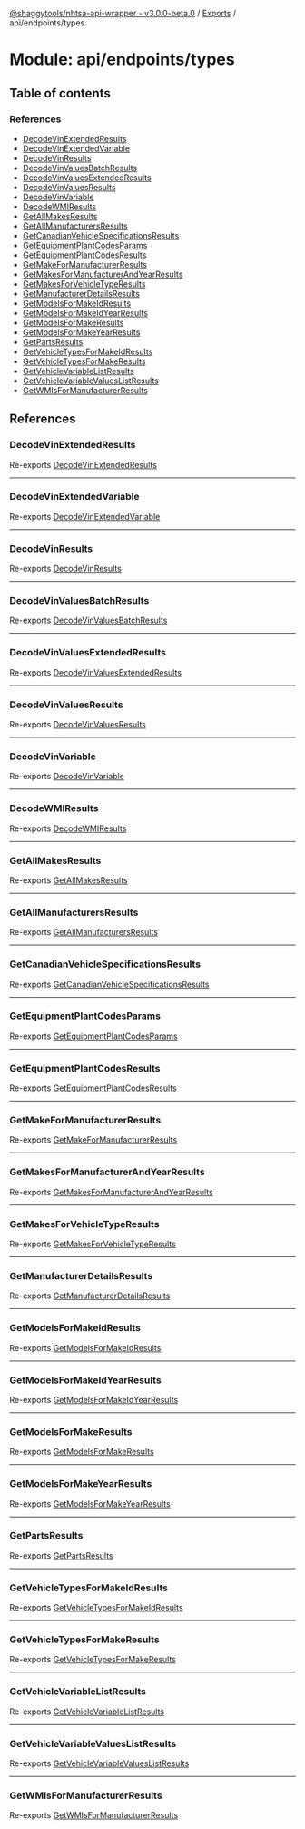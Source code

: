 [@shaggytools/nhtsa-api-wrapper - v3.0.0-beta.0](../index.md) / [Exports](../modules.md) / api/endpoints/types

# Module: api/endpoints/types

## Table of contents

### References

- [DecodeVinExtendedResults](api_endpoints_types.md#decodevinextendedresults)
- [DecodeVinExtendedVariable](api_endpoints_types.md#decodevinextendedvariable)
- [DecodeVinResults](api_endpoints_types.md#decodevinresults)
- [DecodeVinValuesBatchResults](api_endpoints_types.md#decodevinvaluesbatchresults)
- [DecodeVinValuesExtendedResults](api_endpoints_types.md#decodevinvaluesextendedresults)
- [DecodeVinValuesResults](api_endpoints_types.md#decodevinvaluesresults)
- [DecodeVinVariable](api_endpoints_types.md#decodevinvariable)
- [DecodeWMIResults](api_endpoints_types.md#decodewmiresults)
- [GetAllMakesResults](api_endpoints_types.md#getallmakesresults)
- [GetAllManufacturersResults](api_endpoints_types.md#getallmanufacturersresults)
- [GetCanadianVehicleSpecificationsResults](api_endpoints_types.md#getcanadianvehiclespecificationsresults)
- [GetEquipmentPlantCodesParams](api_endpoints_types.md#getequipmentplantcodesparams)
- [GetEquipmentPlantCodesResults](api_endpoints_types.md#getequipmentplantcodesresults)
- [GetMakeForManufacturerResults](api_endpoints_types.md#getmakeformanufacturerresults)
- [GetMakesForManufacturerAndYearResults](api_endpoints_types.md#getmakesformanufacturerandyearresults)
- [GetMakesForVehicleTypeResults](api_endpoints_types.md#getmakesforvehicletyperesults)
- [GetManufacturerDetailsResults](api_endpoints_types.md#getmanufacturerdetailsresults)
- [GetModelsForMakeIdResults](api_endpoints_types.md#getmodelsformakeidresults)
- [GetModelsForMakeIdYearResults](api_endpoints_types.md#getmodelsformakeidyearresults)
- [GetModelsForMakeResults](api_endpoints_types.md#getmodelsformakeresults)
- [GetModelsForMakeYearResults](api_endpoints_types.md#getmodelsformakeyearresults)
- [GetPartsResults](api_endpoints_types.md#getpartsresults)
- [GetVehicleTypesForMakeIdResults](api_endpoints_types.md#getvehicletypesformakeidresults)
- [GetVehicleTypesForMakeResults](api_endpoints_types.md#getvehicletypesformakeresults)
- [GetVehicleVariableListResults](api_endpoints_types.md#getvehiclevariablelistresults)
- [GetVehicleVariableValuesListResults](api_endpoints_types.md#getvehiclevariablevalueslistresults)
- [GetWMIsForManufacturerResults](api_endpoints_types.md#getwmisformanufacturerresults)

## References

### DecodeVinExtendedResults

Re-exports [DecodeVinExtendedResults](api_endpoints_DecodeVinExtended.md#decodevinextendedresults)

---

### DecodeVinExtendedVariable

Re-exports [DecodeVinExtendedVariable](api_endpoints_DecodeVinExtended.md#decodevinextendedvariable)

---

### DecodeVinResults

Re-exports [DecodeVinResults](api_endpoints_DecodeVin.md#decodevinresults)

---

### DecodeVinValuesBatchResults

Re-exports [DecodeVinValuesBatchResults](api_endpoints_DecodeVinValuesBatch.md#decodevinvaluesbatchresults)

---

### DecodeVinValuesExtendedResults

Re-exports [DecodeVinValuesExtendedResults](api_endpoints_DecodeVinValuesExtended.md#decodevinvaluesextendedresults)

---

### DecodeVinValuesResults

Re-exports [DecodeVinValuesResults](api_endpoints_DecodeVinValues.md#decodevinvaluesresults)

---

### DecodeVinVariable

Re-exports [DecodeVinVariable](api_endpoints_DecodeVin.md#decodevinvariable)

---

### DecodeWMIResults

Re-exports [DecodeWMIResults](api_endpoints_DecodeWMI.md#decodewmiresults)

---

### GetAllMakesResults

Re-exports [GetAllMakesResults](api_endpoints_GetAllMakes.md#getallmakesresults)

---

### GetAllManufacturersResults

Re-exports [GetAllManufacturersResults](api_endpoints_GetAllManufacturers.md#getallmanufacturersresults)

---

### GetCanadianVehicleSpecificationsResults

Re-exports [GetCanadianVehicleSpecificationsResults](api_endpoints_GetCanadianVehicleSpecifications.md#getcanadianvehiclespecificationsresults)

---

### GetEquipmentPlantCodesParams

Re-exports [GetEquipmentPlantCodesParams](api_endpoints_GetEquipmentPlantCodes.md#getequipmentplantcodesparams)

---

### GetEquipmentPlantCodesResults

Re-exports [GetEquipmentPlantCodesResults](api_endpoints_GetEquipmentPlantCodes.md#getequipmentplantcodesresults)

---

### GetMakeForManufacturerResults

Re-exports [GetMakeForManufacturerResults](api_endpoints_GetMakeForManufacturer.md#getmakeformanufacturerresults)

---

### GetMakesForManufacturerAndYearResults

Re-exports [GetMakesForManufacturerAndYearResults](api_endpoints_GetMakesForManufacturerAndYear.md#getmakesformanufacturerandyearresults)

---

### GetMakesForVehicleTypeResults

Re-exports [GetMakesForVehicleTypeResults](api_endpoints_GetMakesForVehicleType.md#getmakesforvehicletyperesults)

---

### GetManufacturerDetailsResults

Re-exports [GetManufacturerDetailsResults](api_endpoints_GetManufacturerDetails.md#getmanufacturerdetailsresults)

---

### GetModelsForMakeIdResults

Re-exports [GetModelsForMakeIdResults](api_endpoints_GetModelsForMakeId.md#getmodelsformakeidresults)

---

### GetModelsForMakeIdYearResults

Re-exports [GetModelsForMakeIdYearResults](api_endpoints_GetModelsForMakeIdYear.md#getmodelsformakeidyearresults)

---

### GetModelsForMakeResults

Re-exports [GetModelsForMakeResults](api_endpoints_GetModelsForMake.md#getmodelsformakeresults)

---

### GetModelsForMakeYearResults

Re-exports [GetModelsForMakeYearResults](api_endpoints_GetModelsForMakeYear.md#getmodelsformakeyearresults)

---

### GetPartsResults

Re-exports [GetPartsResults](api_endpoints_GetParts.md#getpartsresults)

---

### GetVehicleTypesForMakeIdResults

Re-exports [GetVehicleTypesForMakeIdResults](api_endpoints_GetVehicleTypesForMakeId.md#getvehicletypesformakeidresults)

---

### GetVehicleTypesForMakeResults

Re-exports [GetVehicleTypesForMakeResults](api_endpoints_GetVehicleTypesForMake.md#getvehicletypesformakeresults)

---

### GetVehicleVariableListResults

Re-exports [GetVehicleVariableListResults](api_endpoints_GetVehicleVariableList.md#getvehiclevariablelistresults)

---

### GetVehicleVariableValuesListResults

Re-exports [GetVehicleVariableValuesListResults](api_endpoints_GetVehicleVariableValuesList.md#getvehiclevariablevalueslistresults)

---

### GetWMIsForManufacturerResults

Re-exports [GetWMIsForManufacturerResults](api_endpoints_GetWMIsForManufacturer.md#getwmisformanufacturerresults)
